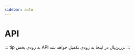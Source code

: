 ```yaml
---
sidebar: auto
---
```


# API

::: tip به زودی
بخش API زرین‌پال در اینجا به زودی تکمیل خواهد شد.
:::
